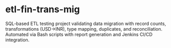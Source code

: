 # etl-fin-trans-mig
SQL-based ETL testing project validating data migration with record counts, transformations (USD→INR), type mapping, duplicates, and reconciliation. Automated via Bash scripts with report generation and Jenkins CI/CD integration.
